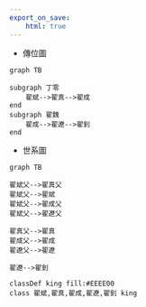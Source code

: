 ```yaml
---
export_on_save:
    html: true
---
```


- 傳位圖

```mermaid
graph TB

subgraph 丁零
    翟斌-->翟真-->翟成
end
subgraph 翟魏
    翟成-->翟遼-->翟釗
end
```

- 世系圖

```mermaid
graph TB

翟斌父-->翟真父
翟斌父-->翟斌
翟斌父-->翟成父
翟斌父-->翟遼父

翟真父-->翟真
翟成父-->翟成
翟遼父-->翟遼

翟遼-->翟釗

classDef king fill:#EEEE00
class 翟斌,翟真,翟成,翟遼,翟釗 king
```